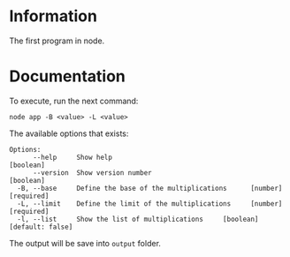 # Information

The first program in node.

# Documentation

To execute, run the next command:

```console
node app -B <value> -L <value>
```

The available options that exists:

```console
Options:
      --help     Show help                                             [boolean]
      --version  Show version number                                   [boolean]
  -B, --base     Define the base of the multiplications      [number] [required]
  -L, --limit    Define the limit of the multiplications     [number] [required]
  -l, --list     Show the list of multiplications     [boolean] [default: false]
```

The output will be save into `output` folder.